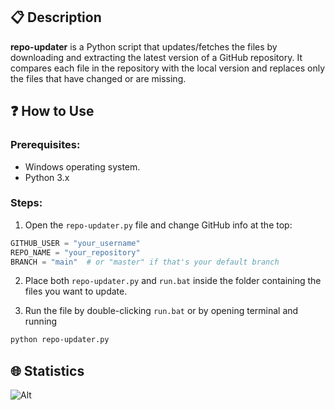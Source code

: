 ## 📋 Description
**repo-updater** is a Python script that updates/fetches the files by downloading and extracting the latest version of a GitHub repository. It compares each file in the repository with the local version and replaces only the files that have changed or are missing.

## ❓ How to Use

### Prerequisites:
- Windows operating system.
- Python 3.x 

### Steps:

1. Open the `repo-updater.py` file and change GitHub info at the top:
```python
GITHUB_USER = "your_username"
REPO_NAME = "your_repository"
BRANCH = "main"  # or "master" if that's your default branch
```

2. Place both `repo-updater.py` and `run.bat` inside the folder containing the files you want to update.

3. Run the file by double-clicking `run.bat` or by opening terminal and running
```bash
python repo-updater.py
```

## 🌐 Statistics
![Alt](https://repobeats.axiom.co/api/embed/8eb1e488e7418d03f443e817f7bbb31dc39cccca.svg "Repobeats analytics image")
